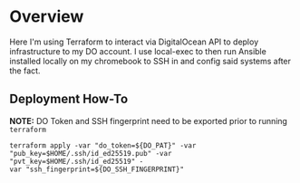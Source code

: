 # Overview
Here I'm using Terraform to interact via DigitalOcean API to deploy infrastructure to my DO account. I use local-exec to then run Ansible installed locally on my chromebook to SSH in and config said systems after the fact.

## Deployment How-To
__NOTE:__ DO Token and SSH fingerprint need to be exported prior to running `terraform`

```
terraform apply -var "do_token=${DO_PAT}" -var "pub_key=$HOME/.ssh/id_ed25519.pub" -var "pvt_key=$HOME/.ssh/id_ed25519" -
var "ssh_fingerprint=${DO_SSH_FINGERPRINT}"
```
